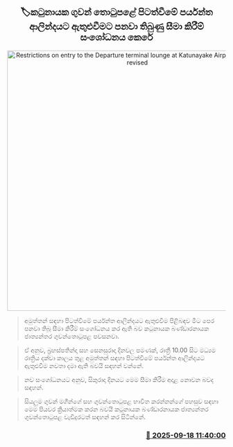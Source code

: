 <p align='center'><b><h2 align='center' title='Restrictions on entry to the Departure terminal lounge at Katunayake Airport have been revised'>🏷කටුනායක ගුවන් තොටුපළේ පිටත්වීමේ පර්යන්ත ආලින්දයට ඇතුළුවීමට පනවා තිබුණු සීමා කිරීම් සංශෝධනය කෙරේ</h2></b></p>
<p align='center'><img src='https://helakuru.sgp1.cdn.digitaloceanspaces.com/esana/images/lib/airport-2389839.jpg' width='600' alt='Restrictions on entry to the Departure terminal lounge at Katunayake Airport have been revised'></p>

> අමුත්තන් සඳහා පිටත්වීමේ පර්යන්ත ආලින්දයට ඇතුළුවීම පිළිබඳව මීට පෙර පනවා තිබූ සීමා කිරීම් සංශෝධනය කර ඇති බව කටුනායක බණ්ඩාරනායක ජාත්‍යන්තර ගුවන්තොටුපළ පවසනවා.

> ඒ අනුව, බ්‍රහස්පතින්දා සහ සෙනසුරාදා දිනවල පමණක්, රාත්‍රී 10.00 සිට මධ්‍යම රාත්‍රිය දක්වා කාලය තුළ අමුත්තන් සඳහා පිටත්වීමේ පර්යන්ත ආලින්දයට ඇතුළුවීම නවතා දමා ඇති බවයි සඳහන් වන්නේ.

> නව සංශෝධනයට අනුව, සිකුරාදා දිනයට මෙම සීමා කිරීම අදාළ නොවන බවද සඳහන්.

> සියලුම ගුවන් මගීන්ගේ සහ ගුවන්තොටුපළ භාවිත කරන්නන්ගේ පහසුව සඳහා මෙම පියවර ක්‍රියාත්මක කරන බවයි කටුනායක බණ්ඩාරනායක ජාත්‍යන්තර ගුවන්තොටුපළ වැඩිදුරටත් සඳහන් කර සිටින්නේ.



<h3 align='right'><a href='https://www.helakuru.lk/esana/p/113740/'>📅 2025-09-18 11:40:00</a></h3>
